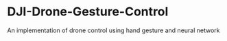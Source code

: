 # DJI-Drone-Gesture-Control
An implementation of drone control using hand gesture and neural network
